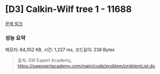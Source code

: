 # [D3] Calkin-Wilf tree 1 - 11688 

[문제 링크](https://swexpertacademy.com/main/code/problem/problemDetail.do?contestProbId=AXgZSOn6ApIDFASW) 

### 성능 요약

메모리: 64,352 KB, 시간: 1,227 ms, 코드길이: 238 Bytes



> 출처: SW Expert Academy, https://swexpertacademy.com/main/code/problem/problemList.do
